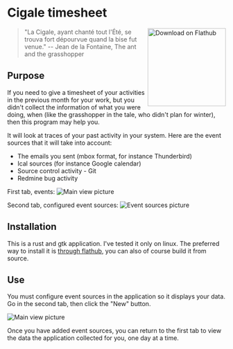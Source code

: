 # Cigale timesheet

<a  href='https://flathub.org/apps/details/com.github.emmanueltouzery.cigale'><img width='180' align='right' alt='Download on Flathub' src='https://flathub.org/assets/badges/flathub-badge-en.png'/></a>

> "La Cigale, ayant chanté tout l'Été, se trouva fort dépourvue quand la bise fut venue."
> -- Jean de la Fontaine, The ant and the grasshopper

## Purpose

If you need to give a timesheet of your activities in the previous month for
your work, but you didn't collect
the information of what you were doing, when (like the grasshopper in the tale, who didn't plan for winter), then this program may help you.

It will look at traces of your past activity in your system. Here are the event sources that it will take into account:

- The emails you sent (mbox format, for instance Thunderbird)
- Ical sources (for instance Google calendar)
- Source control activity - Git
- Redmine bug activity

First tab, events:
![Main view picture](https://raw.githubusercontent.com/wiki/emmanueltouzery/cigale/cigale-main.png)

Second tab, configured event sources:
![Event sources picture](https://raw.githubusercontent.com/wiki/emmanueltouzery/cigale/cigale-event-sources.png)

## Installation

This is a rust and gtk application. I've tested it only on linux. The preferred way to install it is [through flathub](https://flathub.org/apps/details/com.github.emmanueltouzery.cigale), you can also of course build it from source.

## Use

You must configure event sources in the application so it displays your data.
Go in the second tab, then click the "New" button.

![Main view picture](https://raw.githubusercontent.com/wiki/emmanueltouzery/cigale/first_run.png)

Once you have added event sources, you can return to the first tab to view the
data the application collected for you, one day at a time.
